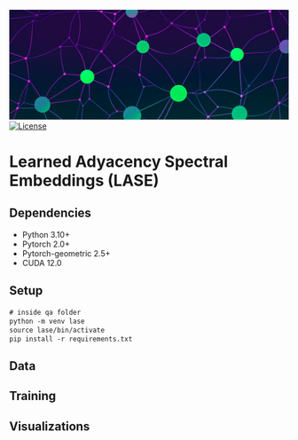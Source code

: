 ![LASE](docs/imgs/graph_network.png)
[![License](https://img.shields.io/github/license/sofiperez91/LASE)](LICENSE)

# Learned Adyacency Spectral Embeddings (LASE)

## Dependencies
- Python 3.10+
- Pytorch 2.0+
- Pytorch-geometric 2.5+
- CUDA 12.0 

## Setup
```
# inside qa folder
python -m venv lase
source lase/bin/activate
pip install -r requirements.txt
```

## Data

## Training 

## Visualizations
